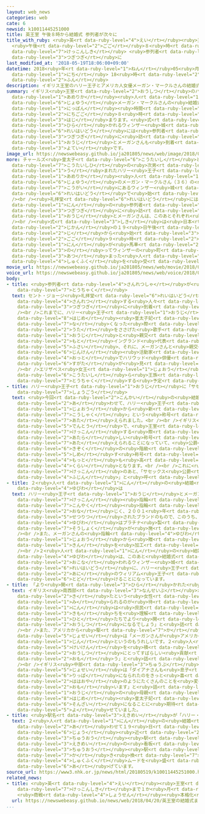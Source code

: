 ```yaml
---
layout: web_news
categories: web
cate: 6
newsid: k10011445251000
title: 英王室 午後８時から結婚式 参列者が次々に
title_with_ruby: <ruby>英<rt data-ruby-level="4">えい</rt></ruby><ruby>王室<rt data-ruby-level="2">おうしつ</rt></ruby>
  <ruby>午後<rt data-ruby-level="2">ごご</rt></ruby>８<ruby>時<rt data-ruby-level="2">じ</rt></ruby>から<ruby>結婚式<rt
  data-ruby-level="7">けっこんしき</rt></ruby> <ruby>参列者<rt data-ruby-level="4">さんれつしゃ</rt></ruby>が<ruby>次々<rt
  data-ruby-level="3">つぎつぎ</rt></ruby>に
last_modified_at: '2018-05-19T18:06:00+09:00'
datetime: 2018<ruby>年<rt data-ruby-level="1">ねん</rt></ruby>05<ruby>月<rt data-ruby-level="1">がつ</rt></ruby>19<ruby>日<rt
  data-ruby-level="1">にち</rt></ruby> 18<ruby>時<rt data-ruby-level="2">じ</rt></ruby>06<ruby>分<rt
  data-ruby-level="2">ふん</rt></ruby>
description: イギリス王室のハリー王子とアメリカ人女優メーガン・マークルさんの結婚式が日本時間の１９日午後８時から始まります。式が開かれるウィンザー城の礼拝堂には参列者が次々に訪れていて、このあとハリー王子とメーガンさんも到着する予定です。
summary: イギリス<ruby>王室<rt data-ruby-level="2">おうしつ</rt></ruby>のハリー<ruby>王子<rt data-ruby-level="1">おうじ</rt></ruby>と<ruby>アメリカ<rt
  data-ruby-level="1">あめりか</rt></ruby><ruby>人<rt data-ruby-level="1">じん</rt></ruby><ruby>女優<rt
  data-ruby-level="6">じょゆう</rt></ruby>メーガン・マークルさんの<ruby>結婚式<rt data-ruby-level="7">けっこんしき</rt></ruby>が<ruby>日本<rt
  data-ruby-level="1">にっぽん</rt></ruby><ruby>時間<rt data-ruby-level="2">じかん</rt></ruby>の１９<ruby>日午後<rt
  data-ruby-level="2">にちごご</rt></ruby>８<ruby>時<rt data-ruby-level="2">じ</rt></ruby>から<ruby>始<rt
  data-ruby-level="3">はじ</rt></ruby>まります。<ruby>式<rt data-ruby-level="3">しき</rt></ruby>が<ruby>開<rt
  data-ruby-level="3">ひら</rt></ruby>かれるウィンザー<ruby>城<rt data-ruby-level="6">じょう</rt></ruby>の<ruby>礼拝堂<rt
  data-ruby-level="6">れいはいどう</rt></ruby>には<ruby>参列者<rt data-ruby-level="4">さんれつしゃ</rt></ruby>が<ruby>次々<rt
  data-ruby-level="3">つぎつぎ</rt></ruby>に<ruby>訪<rt data-ruby-level="7">おとず</rt></ruby>れていて、このあとハリー<ruby>王子<rt
  data-ruby-level="1">おうじ</rt></ruby>とメーガンさんも<ruby>到着<rt data-ruby-level="7">とうちゃく</rt></ruby>する<ruby>予定<rt
  data-ruby-level="3">よてい</rt></ruby>です。
image_url: https://newswebeasy.github.io/ja201805/news/web/image/2018/05/19/K10011445251_1805191823_1805191824_01_02.jpg
more: チャールズ<ruby>皇太子<rt data-ruby-level="6">こうたいし</rt></ruby>とダイアナ<ruby>元<rt data-ruby-level="8">はじめ</rt></ruby><ruby>皇太子妃<rt
  data-ruby-level="7">こうたいしひ</rt></ruby>の<ruby>次男<rt data-ruby-level="3">じなん</rt></ruby>として<ruby>生<rt
  data-ruby-level="1">う</rt></ruby>まれたハリー<ruby>王子<rt data-ruby-level="1">おうじ</rt></ruby>（３３）と<ruby>アメリカ<rt
  data-ruby-level="1">あめりか</rt></ruby><ruby>人<rt data-ruby-level="1">じん</rt></ruby><ruby>女優<rt
  data-ruby-level="6">じょゆう</rt></ruby>のメーガン・マークルさん（３６）の<ruby>結婚式<rt data-ruby-level="7">けっこんしき</rt></ruby>は、まもなくロンドン<ruby>郊外<rt
  data-ruby-level="7">こうがい</rt></ruby>にあるウィンザー<ruby>城<rt data-ruby-level="6">じょう</rt></ruby>のセント・ジョージ<ruby>礼拝堂<rt
  data-ruby-level="6">れいはいどう</rt></ruby>で<ruby>始<rt data-ruby-level="3">はじ</rt></ruby>まります。<br
  /><br /><ruby>礼拝堂<rt data-ruby-level="6">れいはいどう</rt></ruby>には<ruby>招待<rt data-ruby-level="5">しょうたい</rt></ruby>された６００<ruby>人<rt
  data-ruby-level="1">にん</rt></ruby>の<ruby>参列者<rt data-ruby-level="4">さんれつしゃ</rt></ruby>が<ruby>次々<rt
  data-ruby-level="3">つぎつぎ</rt></ruby>に<ruby>訪<rt data-ruby-level="7">おとず</rt></ruby>れていて、ハリー<ruby>王子<rt
  data-ruby-level="1">おうじ</rt></ruby>とメーガンさんは、このあとそれぞれ<ruby>到着<rt data-ruby-level="7">とうちゃく</rt></ruby>することになっています。<br
  /><br /><ruby>式<rt data-ruby-level="3">しき</rt></ruby>は<ruby>日本<rt data-ruby-level="1">にっぽん</rt></ruby><ruby>時間<rt
  data-ruby-level="2">じかん</rt></ruby>の１９<ruby>日午後<rt data-ruby-level="2">にちごご</rt></ruby>８<ruby>時<rt
  data-ruby-level="2">じ</rt></ruby>から<ruby>始<rt data-ruby-level="3">はじ</rt></ruby>まり、<ruby>午後<rt
  data-ruby-level="2">ごご</rt></ruby>９<ruby>時<rt data-ruby-level="2">じ</rt></ruby>からは２<ruby>人<rt
  data-ruby-level="1">にん</rt></ruby>が<ruby>馬車<rt data-ruby-level="2">ばしゃ</rt></ruby>に<ruby>乗<rt
  data-ruby-level="3">の</rt></ruby>ってウィンザーの<ruby>町<rt data-ruby-level="1">まち</rt></ruby>をパレードし、<ruby>集<rt
  data-ruby-level="3">あつ</rt></ruby>まった<ruby>人<rt data-ruby-level="1">ひと</rt></ruby>たちの<ruby>祝福<rt
  data-ruby-level="4">しゅくふく</rt></ruby>を<ruby>受<rt data-ruby-level="3">う</rt></ruby>けることになっています。
movie_url: https://newswebeasy.github.io/ja201805/news/web/movie/2018/05/19/k10011445251_201805192035_201805192036.mp4
voice_url: https://newswebeasy.github.io/ja201805/news/web/voice/2018/05/19/k10011445251_201805192035_201805192036.mp3
body:
- title: <ruby>参列者<rt data-ruby-level="4">さんれつしゃ</rt></ruby>が<ruby>次々<rt data-ruby-level="3">つぎつぎ</rt></ruby>に<ruby>到着<rt
    data-ruby-level="7">とうちゃく</rt></ruby>
  text: セント・ジョージ<ruby>礼拝堂<rt data-ruby-level="6">れいはいどう</rt></ruby>には、<ruby>参列<rt
    data-ruby-level="4">さんれつ</rt></ruby>する<ruby>人々<rt data-ruby-level="1">ひとびと</rt></ruby>が<ruby>次々<rt
    data-ruby-level="3">つぎつぎ</rt></ruby>に<ruby>到着<rt data-ruby-level="7">とうちゃく</rt></ruby>しています。<br
    /><br />これまでに、ハリー<ruby>王子<rt data-ruby-level="1">おうじ</rt></ruby>の<ruby>母<rt data-ruby-level="2">はは</rt></ruby>のダイアナ<ruby>元<rt
    data-ruby-level="8">はじめ</rt></ruby><ruby>皇太子妃<rt data-ruby-level="7">こうたいしひ</rt></ruby>が<ruby>亡<rt
    data-ruby-level="7">な</rt></ruby>くなった<ruby>際<rt data-ruby-level="5">さい</rt></ruby>に<ruby>歌<rt
    data-ruby-level="2">うた</rt></ruby>をささげた<ruby>歌手<rt data-ruby-level="2">かしゅ</rt></ruby>のエルトン・ジョンさん、ハリー<ruby>王子<rt
    data-ruby-level="1">おうじ</rt></ruby>と<ruby>親交<rt data-ruby-level="2">しんこう</rt></ruby>のあるサッカー<ruby>元<rt
    data-ruby-level="2">もと</rt></ruby>イングランド<ruby>代表<rt data-ruby-level="3">だいひょう</rt></ruby>のデビッド・ベッカムさん<ruby>夫妻<rt
    data-ruby-level="5">ふさい</rt></ruby>、それに、メーガンさんと<ruby>親交<rt data-ruby-level="2">しんこう</rt></ruby>がある<ruby>人権<rt
    data-ruby-level="6">じんけん</rt></ruby><ruby>活動家<rt data-ruby-level="3">かつどうか</rt></ruby>のアマル・クルーニーさんと<ruby>夫<rt
    data-ruby-level="4">おっと</rt></ruby>でハリウッド<ruby>俳優<rt data-ruby-level="6">はいゆう</rt></ruby>のジョージ・クルーニーさんなどの<ruby>姿<rt
    data-ruby-level="6">すがた</rt></ruby>が<ruby>見<rt data-ruby-level="1">み</rt></ruby>られます。<br
    /><br />エリザベス<ruby>女王<rt data-ruby-level="1">じょおう</rt></ruby>やチャールズ<ruby>皇太子<rt
    data-ruby-level="6">こうたいし</rt></ruby>ら<ruby>王族<rt data-ruby-level="3">おうぞく</rt></ruby>のメンバーは、このあと<ruby>到着<rt
    data-ruby-level="7">とうちゃく</rt></ruby>する<ruby>予定<rt data-ruby-level="3">よてい</rt></ruby>になっています。
- title: ハリー<ruby>王子<rt data-ruby-level="1">おうじ</rt></ruby>に「サセックス<ruby>公爵<rt data-ruby-level="7">こうしゃく</rt></ruby>」の<ruby>称号<rt
    data-ruby-level="7">しょうごう</rt></ruby>
  text: <ruby>今回<rt data-ruby-level="2">こんかい</rt></ruby>の<ruby>結婚<rt data-ruby-level="7">けっこん</rt></ruby>に<ruby>合<rt
    data-ruby-level="2">あ</rt></ruby>わせて、ハリー<ruby>王子<rt data-ruby-level="1">おうじ</rt></ruby>は、エリザベス<ruby>女王<rt
    data-ruby-level="1">じょおう</rt></ruby>から<ruby>新<rt data-ruby-level="2">あら</rt></ruby>たに「サセックス<ruby>公爵<rt
    data-ruby-level="7">こうしゃく</rt></ruby>」という<ruby>称号<rt data-ruby-level="7">しょうごう</rt></ruby>を<ruby>与<rt
    data-ruby-level="7">あた</rt></ruby>えられました。<br /><br />イギリス<ruby>王室<rt data-ruby-level="2">おうしつ</rt></ruby>の<ruby>伝統<rt
    data-ruby-level="5">でんとう</rt></ruby>で、<ruby>王室<rt data-ruby-level="2">おうしつ</rt></ruby>のメンバーが<ruby>結婚<rt
    data-ruby-level="7">けっこん</rt></ruby>する<ruby>際<rt data-ruby-level="5">さい</rt></ruby>に<ruby>新<rt
    data-ruby-level="2">あたら</rt></ruby>しい<ruby>称号<rt data-ruby-level="7">しょうごう</rt></ruby>が<ruby>与<rt
    data-ruby-level="7">あた</rt></ruby>えられることになっていて、<ruby>公爵<rt data-ruby-level="7">こうしゃく</rt></ruby>は<ruby>貴族<rt
    data-ruby-level="6">きぞく</rt></ruby>の<ruby>階級<rt data-ruby-level="3">かいきゅう</rt></ruby>を<ruby>示<rt
    data-ruby-level="5">しめ</rt></ruby>す<ruby>称号<rt data-ruby-level="7">しょうごう</rt></ruby>としては<ruby>最<rt
    data-ruby-level="4">もっと</rt></ruby>も<ruby>高<rt data-ruby-level="2">たか</rt></ruby>い<ruby>位<rt
    data-ruby-level="4">くらい</rt></ruby>となります。<br /><br />これに<ruby>伴<rt data-ruby-level="7">ともな</rt></ruby>ってメーガン・マークルさんは、<ruby>結婚<rt
    data-ruby-level="7">けっこん</rt></ruby>のあと、「サセックス<ruby>公爵<rt data-ruby-level="7">こうしゃく</rt></ruby><ruby>夫人<rt
    data-ruby-level="4">ふじん</rt></ruby>」と<ruby>呼<rt data-ruby-level="6">よ</rt></ruby>ばれることになります。
- title: ２<ruby>人<rt data-ruby-level="1">にん</rt></ruby>の<ruby>結婚<rt data-ruby-level="7">けっこん</rt></ruby><ruby>指輪<rt
    data-ruby-level="4">ゆびわ</rt></ruby>は
  text: ハリー<ruby>王子<rt data-ruby-level="1">おうじ</rt></ruby>とメーガンさんが<ruby>選<rt data-ruby-level="4">えら</rt></ruby>んだ<ruby>結婚<rt
    data-ruby-level="7">けっこん</rt></ruby><ruby>指輪<rt data-ruby-level="4">ゆびわ</rt></ruby>は、<ruby>婚約<rt
    data-ruby-level="7">こんやく</rt></ruby><ruby>指輪<rt data-ruby-level="4">ゆびわ</rt></ruby>と<ruby>同<rt
    data-ruby-level="2">おな</rt></ruby>じく、２００１<ruby>年<rt data-ruby-level="1">ねん</rt></ruby>にロンドンに<ruby>設立<rt
    data-ruby-level="5">せつりつ</rt></ruby>されたブランドのもので、このうち、ハリー<ruby>王子<rt data-ruby-level="1">おうじ</rt></ruby>の<ruby>指輪<rt
    data-ruby-level="4">ゆびわ</rt></ruby>はプラチナ<ruby>製<rt data-ruby-level="5">せい</rt></ruby>で、<ruby>装飾<rt
    data-ruby-level="7">そうしょく</rt></ruby>が<ruby>施<rt data-ruby-level="7">ほどこ</rt></ruby>されたものだというものです。<br
    /><br />また、メーガンさんの<ruby>指輪<rt data-ruby-level="4">ゆびわ</rt></ruby>は、エリザベス<ruby>女王<rt
    data-ruby-level="1">じょおう</rt></ruby>から<ruby>贈<rt data-ruby-level="7">おく</rt></ruby>られたウェールズの<ruby>金<rt
    data-ruby-level="1">きん</rt></ruby>を<ruby>加工<rt data-ruby-level="4">かこう</rt></ruby>したものだということです。<br
    /><br />２<ruby>人<rt data-ruby-level="1">にん</rt></ruby>の<ruby>結婚<rt data-ruby-level="7">けっこん</rt></ruby><ruby>指輪<rt
    data-ruby-level="4">ゆびわ</rt></ruby>は、このあと<ruby>結婚式<rt data-ruby-level="7">けっこんしき</rt></ruby>が<ruby>行<rt
    data-ruby-level="2">おこな</rt></ruby>われるウィンザー<ruby>城<rt data-ruby-level="6">じょう</rt></ruby>の<ruby>礼拝堂<rt
    data-ruby-level="6">れいはいどう</rt></ruby>に、ハリー<ruby>王子<rt data-ruby-level="1">おうじ</rt></ruby>の<ruby>兄<rt
    data-ruby-level="2">あに</rt></ruby>のウィリアム<ruby>王子<rt data-ruby-level="1">おうじ</rt></ruby>が<ruby>届<rt
    data-ruby-level="6">とど</rt></ruby>けることになっています。
- title: 「より<ruby>開<rt data-ruby-level="3">ひら</rt></ruby>かれた<ruby>王室<rt data-ruby-level="2">おうしつ</rt></ruby>に」
  text: イギリス<ruby>南西部<rt data-ruby-level="3">なんせいぶ</rt></ruby>から<ruby>親子<rt data-ruby-level="2">おやこ</rt></ruby>で<ruby>来<rt
    data-ruby-level="2">き</rt></ruby>たという<ruby>女性<rt data-ruby-level="5">じょせい</rt></ruby>は「プリンスとプリンセスを<ruby>見<rt
    data-ruby-level="1">み</rt></ruby>られるのが<ruby>待<rt data-ruby-level="3">ま</rt></ruby>ちきれません。２<ruby>人<rt
    data-ruby-level="1">にん</rt></ruby>は<ruby>庶民<rt data-ruby-level="7">しょみん</rt></ruby>の<ruby>気持<rt
    data-ruby-level="3">きも</rt></ruby>ちを<ruby>理解<rt data-ruby-level="5">りかい</rt></ruby>してくれるすばらしい<ruby>人<rt
    data-ruby-level="1">ひと</rt></ruby>たちでより<ruby>開<rt data-ruby-level="3">ひら</rt></ruby>かれた<ruby>王室<rt
    data-ruby-level="2">おうしつ</rt></ruby>になるでしょう」と<ruby>話<rt data-ruby-level="2">はな</rt></ruby>していました。<br
    /><br />また、アメリカから<ruby>駆<rt data-ruby-level="7">か</rt></ruby>けつけたという<ruby>女性<rt
    data-ruby-level="5">じょせい</rt></ruby>は「メーガンさんが<ruby>アメリカ<rt data-ruby-level="1">あめりか</rt></ruby><ruby>人<rt
    data-ruby-level="1">じん</rt></ruby>というのもうれしいです。２<ruby>人<rt data-ruby-level="1">にん</rt></ruby>はそれぞれいろいろな<ruby>経験<rt
    data-ruby-level="5">けいけん</rt></ruby>を<ruby>積<rt data-ruby-level="4">つ</rt></ruby>んできました。<ruby>王室<rt
    data-ruby-level="2">おうしつ</rt></ruby>にとってすばらしい<ruby>貢献<rt data-ruby-level="7">こうけん</rt></ruby>をすると<ruby>思<rt
    data-ruby-level="2">おも</rt></ruby>う」と<ruby>話<rt data-ruby-level="2">はな</rt></ruby>していました。<br
    /><br />イギリス<ruby>中部<rt data-ruby-level="3">ちゅうぶ</rt></ruby>から<ruby>来<rt data-ruby-level="2">き</rt></ruby>たという<ruby>女性<rt
    data-ruby-level="5">じょせい</rt></ruby>は「ダイアナさんも<ruby>息子<rt data-ruby-level="8">むすこ</rt></ruby>が<ruby>立派<rt
    data-ruby-level="6">りっぱ</rt></ruby>になられたのをきっと<ruby>喜<rt data-ruby-level="4">よろこ</rt></ruby>ばれているでしょう。メーガンさんもきっと<ruby>母親<rt
    data-ruby-level="2">ははおや</rt></ruby>のようにたくさんのことを<ruby>変<rt data-ruby-level="4">か</rt></ruby>えてくれると<ruby>思<rt
    data-ruby-level="2">おも</rt></ruby>います」と<ruby>話<rt data-ruby-level="2">はな</rt></ruby>し、メーガンさんがハリー<ruby>王子<rt
    data-ruby-level="1">おうじ</rt></ruby>の<ruby>母親<rt data-ruby-level="2">ははおや</rt></ruby>のダイアナ<ruby>元<rt
    data-ruby-level="8">はじめ</rt></ruby><ruby>皇太子妃<rt data-ruby-level="7">こうたいしひ</rt></ruby>のような<ruby>存在<rt
    data-ruby-level="6">そんざい</rt></ruby>になることに<ruby>期待<rt data-ruby-level="3">きたい</rt></ruby>を<ruby>寄<rt
    data-ruby-level="5">よ</rt></ruby>せていました。
- title: <ruby>駅名<rt data-ruby-level="3">えきめい</rt></ruby>が「ハリー・アンド・メーガン」に
  text: ２<ruby>人<rt data-ruby-level="1">にん</rt></ruby>の<ruby>結婚<rt data-ruby-level="7">けっこん</rt></ruby>に<ruby>合<rt
    data-ruby-level="2">あ</rt></ruby>わせて１９<ruby>日<rt data-ruby-level="1">にち</rt></ruby>、ウィンザー<ruby>城<rt
    data-ruby-level="6">じょう</rt></ruby><ruby>近<rt data-ruby-level="2">ちか</rt></ruby>くにあるウィンザー・アンド・イートン<ruby>中央<rt
    data-ruby-level="3">ちゅうおう</rt></ruby><ruby>駅<rt data-ruby-level="3">えき</rt></ruby>では、<ruby>駅名<rt
    data-ruby-level="3">えきめい</rt></ruby>の<ruby>看板<rt data-ruby-level="6">かんばん</rt></ruby>が「ハリー・アンド・メーガン<ruby>中央<rt
    data-ruby-level="3">ちゅうおう</rt></ruby><ruby>駅<rt data-ruby-level="3">えき</rt></ruby>」に<ruby>書<rt
    data-ruby-level="7">か</rt></ruby>き<ruby>換<rt data-ruby-level="7">か</rt></ruby>えられ、<ruby>祝福<rt
    data-ruby-level="4">しゅくふく</rt></ruby>ムードを<ruby>盛<rt data-ruby-level="6">も</rt></ruby>り<ruby>上<rt
    data-ruby-level="6">あ</rt></ruby>げています。
source_url: https://www3.nhk.or.jp/news/html/20180519/k10011445251000.html
related_news:
- title: <ruby>英<rt data-ruby-level="4">えい</rt></ruby><ruby>王室<rt data-ruby-level="2">おうしつ</rt></ruby>の<ruby>結婚式<rt
    data-ruby-level="7">けっこんしき</rt></ruby>まで１か<ruby>月<rt data-ruby-level="1">げつ</rt></ruby>
    <ruby>商戦<rt data-ruby-level="4">しょうせん</rt></ruby><ruby>本格化<rt data-ruby-level="5">ほんかくか</rt></ruby>
  url: https://newswebeasy.github.io/news/web/2018/04/20/英王室の結婚式まで1か月-商戦本格化
...
```

